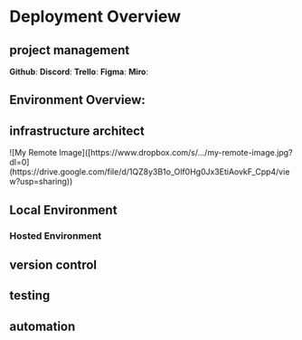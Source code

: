 # Deployment Overview
## project management
**Github**: 
**Discord**:
**Trello**:
**Figma**:
**Miro**:
## Environment Overview:
<H2>infrastructure architect</H2>
![My Remote Image]([https://www.dropbox.com/s/.../my-remote-image.jpg?dl=0](https://drive.google.com/file/d/1QZ8y3B1o_Olf0Hg0Jx3EtiAovkF_Cpp4/view?usp=sharing))
<H2>Local Environment</H2>

### Hosted Environment 

## version control
## testing
## automation
